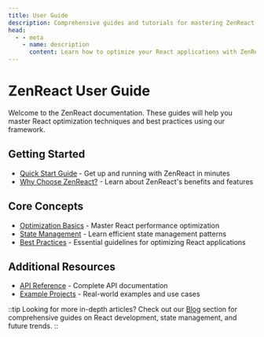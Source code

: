 ```yaml
---
title: User Guide
description: Comprehensive guides and tutorials for mastering ZenReact optimization framework
head:
  - - meta
    - name: description
      content: Learn how to optimize your React applications with ZenReact through our comprehensive guides and tutorials.
---
```


# ZenReact User Guide

Welcome to the ZenReact documentation. These guides will help you master React optimization techniques and best practices using our framework.

## Getting Started

- [Quick Start Guide](./quick-start) - Get up and running with ZenReact in minutes
- [Why Choose ZenReact?](./why-zenreact) - Learn about ZenReact's benefits and features

## Core Concepts

- [Optimization Basics](./optimization-basics) - Master React performance optimization
- [State Management](./state-management) - Learn efficient state management patterns
- [Best Practices](./best-practices) - Essential guidelines for optimizing React applications

## Additional Resources

- [API Reference](/api/) - Complete API documentation
- [Example Projects](/examples/) - Real-world examples and use cases

::tip
Looking for more in-depth articles? Check out our [Blog](/blog/) section for comprehensive guides on React development, state management, and future trends.
::
